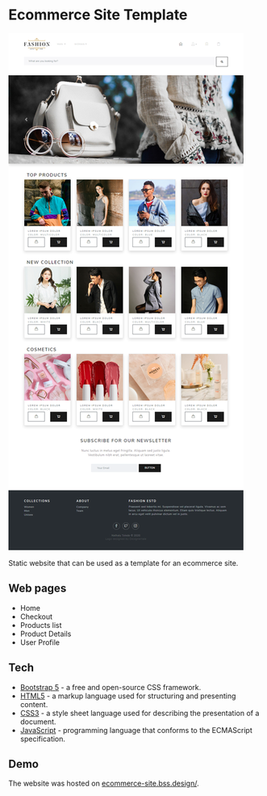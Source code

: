 # Ecommerce Site Template

![Featured image](./featured_.png)

Static website that can be used as a template for an ecommerce site.


## Web pages
- Home
- Checkout
- Products list
- Product Details
- User Profile


## Tech

- [Bootstrap 5] - a free and open-source CSS framework.
- [HTML5] - a markup language used for structuring and presenting content.
- [CSS3] -  a style sheet language used for describing the presentation of a document.
- [JavaScript] - programming language that conforms to the ECMAScript specification.

## Demo

The website was hosted on [ecommerce-site.bss.design/](https://ecommerce-site.bss.design/).


[//]: # (These are reference links used in the body of this note and get stripped out when the markdown processor does its job.)
   [Bootstrap 5]: <https://getbootstrap.com/>
   [HTML5]: <https://html.com/>
   [CSS3]: <https://cssreference.io/>
   [JavaScript]: <https://www.javascript.com/>




